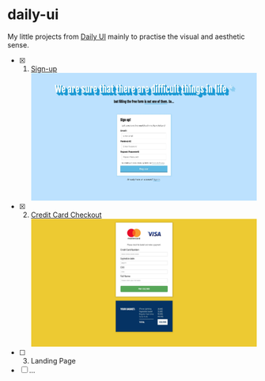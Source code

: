 # daily-ui
My little projects from [Daily UI](http://www.dailyui.co/) mainly to practise the visual and aesthetic sense. 

- [x] 001. [Sign-up](https://github.com/jsmikus/daily-ui/tree/master/001.%20sign-up)
![Preview](https://github.com/jsmikus/daily-ui/blob/master/001.%20sign-up/preview001.jpg)
- [x] 002. [Credit Card Checkout](https://github.com/jsmikus/daily-ui/tree/master/002.%20credit-card-checkout)
![Preview](https://github.com/jsmikus/daily-ui/blob/master/002.%20credit-card-checkout/preview002.jpg)
- [ ] 003. Landing Page
- [ ] ...
